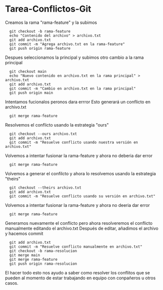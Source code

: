 # Tarea-Conflictos-Git

Creamos la rama "rama-feature" y la subimos

      git checkout -b rama-feature
      echo "Contenido del archivo" > archivo.txt
      git add archivo.txt
      git commit -m "Agrega archivo.txt en la rama-feature"
      git push origin rama-feature

Despues seleccionamos la principal y subimos otro cambio a la rama principal

      git checkout main
      echo "Nuevo contenido en archivo.txt en la rama principal" > archivo.txt
      git add archivo.txt
      git commit -m "Cambio en archivo.txt en la rama principal"
      git push origin main
      
Intentamos fucionalos peronos dara errror
Esto generará un conflicto en archivo.txt

      git merge rama-feature

Resolvemos el conflicto usando la estrategia "ours"

      git checkout --ours archivo.txt
      git add archivo.txt
      git commit -m "Resuelve conflicto usando nuestra versión en archivo.txt"

Volvemos a intentar fusionar la rama-feature y ahora no deberia dar error

      git merge rama-feature

Volvemos a generar el confilcto y ahora lo
resolvemos usando la estrategia "theirs"

      git checkout --theirs archivo.txt
      git add archivo.txt
      git commit -m "Resuelve conflicto usando su versión en archivo.txt"

Volvemos a intentar fusionar la rama-feature y ahora no deeria dar error

      git merge rama-feature

Generamos nuevamente el conflicto pero ahora 
resolveremos el conflicto manualmente editando el archivo.txt
Después de editar, añadimos el archivo y hacemos commit

      git add archivo.txt
      git commit -m "Resuelve conflicto manualmente en archivo.txt"
      git checkout -b rama-resolucion
      git merge main
      git merge rama-feature
      git push origin rama-resolucion

El hacer todo esto nos ayudo a saber como resolver los conflitos que se pueden
al momento de estar trabajando en equipo con conpañeros u otros casos.
